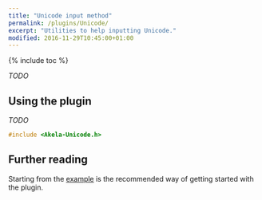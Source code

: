 ```yaml
---
title: "Unicode input method"
permalink: /plugins/Unicode/
excerpt: "Utilities to help inputting Unicode."
modified: 2016-11-29T10:45:00+01:00
---
```


{% include toc %}

*TODO*

## Using the plugin

*TODO*

```c++
#include <Akela-Unicode.h>
```

## Further reading

Starting from the [example][plugin:example] is the recommended way of getting
started with the plugin.

 [plugin:example]: https://github.com/algernon/Akela/blob/master/lib/Akela-Unicode/examples/Unicode/Unicode.ino
